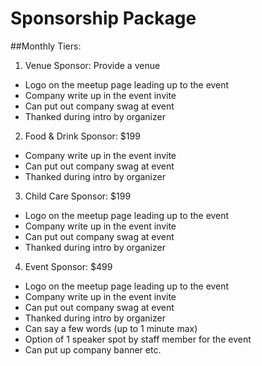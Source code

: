 # Sponsorship Package

##Monthly Tiers: 
1) Venue Sponsor: Provide a venue
- Logo on the meetup page leading up to the event
- Company write up in the event invite
- Can put out company swag at event
- Thanked during intro by organizer

2) Food & Drink Sponsor: $199
- Company write up in the event invite
- Can put out company swag at event
- Thanked during intro by organizer

3) Child Care Sponsor: $199
- Logo on the meetup page leading up to the event
- Company write up in the event invite
- Can put out company swag at event
- Thanked during intro by organizer

4) Event Sponsor: $499
- Logo on the meetup page leading up to the event
- Company write up in the event invite
- Can put out company swag at event
- Thanked during intro by organizer
- Can say a few words (up to 1 minute max)
- Option of 1 speaker spot by staff member for the event
- Can put up company banner etc.
